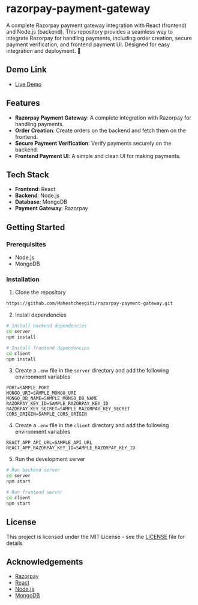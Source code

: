# razorpay-payment-gateway

A complete Razorpay payment gateway integration with React (frontend) and Node.js (backend). This repository provides a seamless way to integrate Razorpay for handling payments, including order creation, secure payment verification, and frontend payment UI. Designed for easy integration and deployment. 🚀

## Demo Link

- [Live Demo](https://razorpay-integration-demo.netlify.app)

## Features

- **Razorpay Payment Gateway**: A complete integration with Razorpay for handling payments.
- **Order Creation**: Create orders on the backend and fetch them on the frontend.
- **Secure Payment Verification**: Verify payments securely on the backend.
- **Frontend Payment UI**: A simple and clean UI for making payments.

## Tech Stack

- **Frontend**: React
- **Backend**: Node.js
- **Database**: MongoDB
- **Payment Gateway**: Razorpay

## Getting Started

### Prerequisites

- Node.js
- MongoDB

### Installation

1. Clone the repository

```bash
https://github.com/Maheshcheegiti/razorpay-payment-gateway.git
```

2. Install dependencies

```bash
# Install backend dependencies
cd server
npm install

# Install frontend dependencies
cd client
npm install
```

3. Create a `.env` file in the `server` directory and add the following environment variables

```
PORT=SAMPLE_PORT
MONGO_URI=SAMPLE_MONGO_URI
MONGO_DB_NAME=SAMPLE_MONGO_DB_NAME
RAZORPAY_KEY_ID=SAMPLE_RAZORPAY_KEY_ID
RAZORPAY_KEY_SECRET=SAMPLE_RAZORPAY_KEY_SECRET
CORS_ORIGIN=SAMPLE_CORS_ORIGIN
```

4. Create a `.env` file in the `client` directory and add the following environment variables

```
REACT_APP_API_URL=SAMPLE_API_URL
REACT_APP_RAZORPAY_KEY_ID=SAMPLE_RAZORPAY_KEY_ID
```

5. Run the development server

```bash
# Run backend server
cd server
npm start

# Run frontend server
cd client
npm start
```

## License

This project is licensed under the MIT License - see the [LICENSE](LICENSE) file for details

## Acknowledgements

- [Razorpay](https://razorpay.com/)
- [React](https://reactjs.org/)
- [Node.js](https://nodejs.org/)
- [MongoDB](https://www.mongodb.com/)
